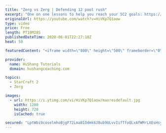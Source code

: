```yaml
---
title: "Zerg vs Zerg | Defending 12 pool rush"
excerpt: "One on one lessons to help you reach your SC2 goals: https://www.hushangcoaching.com ------------------------------------------------------------------------------------------------------- In this guide we take a look at how to defend one of the most infamous \"zerg rushes\" in sc2: the 12 pool. This rush"
originalUrl: https://youtube.com/watch?v=HiVKp7Q1aow
type: video
price: Free
length: PT10M28S
publishedDateTime: 2020-06-01T22:27:10Z
heat: 50

featuredContent: "<iframe width=\"800\" height=\"500\" frameborder=\"0\" src=\"https://www.youtube.com/embed/HiVKp7Q1aow\" allow=\"accelerometer; autoplay; encrypted-media; gyroscope; picture-in-picture\" allowfullscreen></iframe>"

provider:
  name: HuShang Tutorials
  domain: hushangcoaching.com

topics:
  - StarCraft 2
  - Zerg

images:
  - url: https://i.ytimg.com/vi/HiVKp7Q1aow/maxresdefault.jpg
    width: 1280
    height: 720
    isCached: true

secured: "LptWbi9coselmhoBjgF72LmaB1Odmk6J8ub9ULvvIifTfoQLxAfWMrLXEsHsyg4k0Nn7noV9dPseletDsY4K3iOfLDgJZsJd/M+1ckMmRWEKtAKnyuFEkkcUGHx9C6/e3kDwOseyxkUZRj+vjkDr2GyVFmRLCu6WN43rQhUBdBNCBkaTdKPJ0ah6I93P1tJO9U8H1atg53xMaKy7StgTe/UlaWOUhD3SNy1BLTC/XGM4tNuWw+64HzP6L4dS1TrEbwNQtQgzutrWLuWBCHzLRHxJunfe16RH+jLQylwUdL3Cqck2xb0XrVr9/yKeSFOCLEswekJ9GDTxvTLtKylIZizcFIJ3rAYfSy7ukgMAFblKIxz4jn73Lw2dOt2bI63KWRgJc3LeAOzgwclXR9V2Z8MtVyFiLEvGRW69ety1HbA=;MxT+Gok1voEWvRX0pgoNmg=="
---
```


